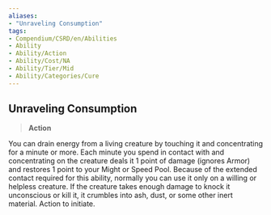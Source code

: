 ```yaml
---
aliases:
- "Unraveling Consumption"
tags:
- Compendium/CSRD/en/Abilities
- Ability
- Ability/Action
- Ability/Cost/NA
- Ability/Tier/Mid
- Ability/Categories/Cure
---
```


  
## Unraveling Consumption  
>**Action**
  
You can drain energy from a living creature by touching it and concentrating for a minute or more. Each minute you spend in contact with and concentrating on the creature deals it 1 point of damage (ignores Armor) and restores 1 point to your Might or Speed Pool. Because of the extended contact required for this ability, normally you can use it only on a willing or helpless creature. If the creature takes enough damage to knock it unconscious or kill it, it crumbles into ash, dust, or some other inert material. Action to initiate.